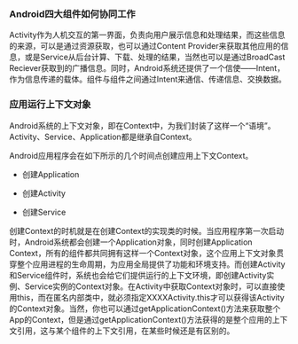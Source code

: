 ### Android四大组件如何协同工作

Activity作为人机交互的第一界面，负责向用户展示信息和处理结果，而这些信息的来源，可以是通过资源获取，也可以通过Content Provider来获取其他应用的信息，或是Service从后台计算、下载、处理的结果，当然也可以是通过BroadCast Reciever获取到的广播信息。同时，Android系统还提供了一个信使——Intent，作为信息传递的载体。组件与组件之间通过Intent来通信、传递信息、交换数据。

### 应用运行上下文对象

Android系统的上下文对象，即在Context中，为我们封装了这样一个“语境”。Activity、Service、Application都是继承自Context。

Android应用程序会在如下所示的几个时间点创建应用上下文Context。

- 创建Application

- 创建Activity

- 创建Service

  

创建Context的时机就是在创建Context的实现类的时候。当应用程序第一次启动时，Android系统都会创建一个Application对象，同时创建Application Context，所有的组件都共同拥有这样一个Context对象，这个应用上下文对象贯穿整个应用进程的生命周期，为应用全局提供了功能和环境支持。而创建Activity和Service组件时，系统也会给它们提供运行的上下文环境，即创建Activity实例、Service实例的Context对象。在Activity中获取Context对象时，可以直接使用this，而在匿名内部类中，就必须指定XXXXActivity.this才可以获得该Activity的Context对象。当然，你也可以通过getApplicationContext()方法来获取整个App的Context，但是通过getApplicationContext()方法获得的是整个应用的上下文引用，这与某个组件的上下文引用，在某些时候还是有区别的。